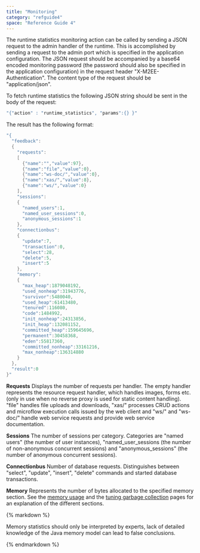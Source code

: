 ```yaml
---
title: "Monitoring"
category: "refguide4"
space: "Reference Guide 4"
---
```

The runtime statistics monitoring action can be called by sending a JSON request to the admin handler of the runtime. This is accomplished by sending a request to the admin port which is specified in the application configuration.
The JSON request should be accompanied by a base64 encoded monitoring password (the password should also be specified in the application configuration) in the request header "X-M2EE-Authentication". The content type of the request should be "application/json".

To fetch runtime statistics the following JSON string should be sent in the body of the request:

```java
"{"action" : "runtime_statistics", "params":{} }"

```

The result has the following format:

```java
"{
  "feedback":
  {
    "requests":
    [
      {"name":"","value":97},
      {"name":"file","value":0},
      {"name":"ws-doc/","value":0},
      {"name":"xas/","value":8},
      {"name":"ws/","value":0}
    ],
    "sessions":
    {
      "named_users":1,
      "named_user_sessions":0,
      "anonymous_sessions":1
    },
    "connectionbus":   
    {
      "update":7,
      "transaction":0,
      "select":28,
      "delete":5,
      "insert":5
    },
    "memory":   
    {
      "max_heap":1879048192,
      "used_nonheap":31943776,
      "survivor":5480040,
      "used_heap":61413480,
      "tenured":116080,
      "code":1484992,
      "init_nonheap":24313856,
      "init_heap":132081152,
      "committed_heap":159645696,
      "permanent":30458368,
      "eden":55817360,
      "committed_nonheap":33161216,
      "max_nonheap":136314880
    }
  },
  "result":0
}"

```

**Requests**
Displays the number of requests per handler. The empty handler represents the resource request handler, which handles images, forms etc. (only in use when no reverse proxy is used for static content handling).
"file" handles file uploads and downloads, "xas/" processes CRUD actions and microflow execution calls issued by the web client and "ws/" and "ws-doc/" handle web service requests and provide web service documentation.

**Sessions**
The number of sessions per category. Categories are "named users" (the number of user instances), "named_user_sessions (the number of non-anonymous concurrent sessions) and "anonymous_sessions" (the number of anonymous concurrent sessions).

**Connectionbus**
Number of database requests. Distinguishes between "select", "update", "insert", "delete" commands and started database transactions.

**Memory**
Represents the number of bytes allocated to the specified memory section. See the [memory usage](http://docs.oracle.com/javase/6/docs/api/java/lang/management/MemoryUsage.html) and the [tuning garbage collection](http://www.oracle.com/technetwork/java/gc-tuning-5-138395.html) pages for an explanation of the different sections.

<div class="alert alert-warning">{% markdown %}

Memory statistics should only be interpreted by experts, lack of detailed knowledge of the Java memory model can lead to false conclusions.

{% endmarkdown %}</div>